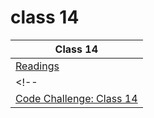 # class 14

| Class 14 |
| ------- |
| [Readings](./Reading.md)|
<!-- | [Learning Journal](./LearningJournal.md) |
| [Code Challenge: Class 14](https://github.com/ibrahimfqaisi/data-structures-and-algorithms/blob/main/stack-and-queue/validate_brackets.md)| -->

